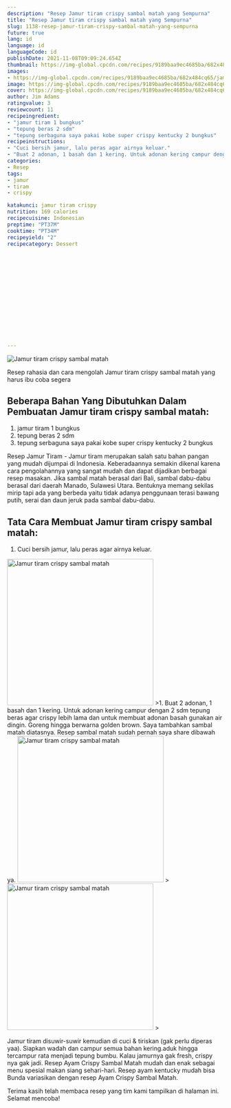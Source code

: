 ```yaml
---
description: "Resep Jamur tiram crispy sambal matah yang Sempurna"
title: "Resep Jamur tiram crispy sambal matah yang Sempurna"
slug: 1138-resep-jamur-tiram-crispy-sambal-matah-yang-sempurna
future: true
lang: id
language: id
languageCode: id
publishDate: 2021-11-08T09:09:24.654Z 
thumbnail: https://img-global.cpcdn.com/recipes/9189baa9ec4685ba/682x484cq65/jamur-tiram-crispy-sambal-matah-foto-resep-utama.png
images:
- https://img-global.cpcdn.com/recipes/9189baa9ec4685ba/682x484cq65/jamur-tiram-crispy-sambal-matah-foto-resep-utama.png
image: https://img-global.cpcdn.com/recipes/9189baa9ec4685ba/682x484cq65/jamur-tiram-crispy-sambal-matah-foto-resep-utama.png
cover: https://img-global.cpcdn.com/recipes/9189baa9ec4685ba/682x484cq65/jamur-tiram-crispy-sambal-matah-foto-resep-utama.png
author: Jim Adams
ratingvalue: 3
reviewcount: 11
recipeingredient:
- "jamur tiram 1 bungkus"
- "tepung beras 2 sdm"
- "tepung serbaguna saya pakai kobe super crispy kentucky 2 bungkus"
recipeinstructions:
- "Cuci bersih jamur, lalu peras agar airnya keluar."
- "Buat 2 adonan, 1 basah dan 1 kering. Untuk adonan kering campur dengan 2 sdm tepung beras agar crispy lebih lama dan untuk membuat adonan basah gunakan air dingin. Goreng hingga berwarna golden brown. Saya tambahkan sambal matah diatasnya. Resep sambal matah sudah pernah saya share dibawah ya."
categories:
- Resep
tags:
- jamur
- tiram
- crispy

katakunci: jamur tiram crispy 
nutrition: 169 calories
recipecuisine: Indonesian
preptime: "PT37M"
cooktime: "PT34M"
recipeyield: "2"
recipecategory: Dessert


     
    
    
    
    
    
    
    
    
    
    
      
    
---
```



![Jamur tiram crispy sambal matah](https://img-global.cpcdn.com/recipes/9189baa9ec4685ba/682x484cq65/jamur-tiram-crispy-sambal-matah-foto-resep-utama.png)

Resep rahasia dan cara mengolah  Jamur tiram crispy sambal matah yang harus ibu coba segera

<!--inarticleads1-->

## Beberapa Bahan Yang Dibutuhkan Dalam Pembuatan Jamur tiram crispy sambal matah:

1. jamur tiram 1 bungkus
1. tepung beras 2 sdm
1. tepung serbaguna saya pakai kobe super crispy kentucky 2 bungkus

Resep Jamur Tiram - Jamur tiram merupakan salah satu bahan pangan yang mudah dijumpai di Indonesia. Keberadaannya semakin dikenal karena cara pengolahannya yang sangat mudah dan dapat dijadikan berbagai resep masakan. Jika sambal matah berasal dari Bali, sambal dabu-dabu berasal dari daerah Manado, Sulawesi Utara. Bentuknya memang sekilas mirip tapi ada yang berbeda yaitu tidak adanya penggunaan terasi bawang putih, serai dan daun jeruk pada sambal dabu-dabu. 

<!--inarticleads2-->

## Tata Cara Membuat Jamur tiram crispy sambal matah:

1. Cuci bersih jamur, lalu peras agar airnya keluar.
<img class="lazyload" data-src="https://img-global.cpcdn.com/steps/4c30639b7be1e640/160x128cq70/jamur-tiram-crispy-sambal-matah-langkah-memasak-1-foto.png" alt="Jamur tiram crispy sambal matah" width="340" height="340">
>1. Buat 2 adonan, 1 basah dan 1 kering. Untuk adonan kering campur dengan 2 sdm tepung beras agar crispy lebih lama dan untuk membuat adonan basah gunakan air dingin. Goreng hingga berwarna golden brown. Saya tambahkan sambal matah diatasnya. Resep sambal matah sudah pernah saya share dibawah ya.
<img class="lazyload" data-src="https://img-global.cpcdn.com/steps/903d2c82ea4abb73/160x128cq70/jamur-tiram-crispy-sambal-matah-langkah-memasak-2-foto.png" alt="Jamur tiram crispy sambal matah" width="340" height="340">
><img class="lazyload" data-src="https://img-global.cpcdn.com/steps/f4d97a1f59eaca0e/160x128cq70/jamur-tiram-crispy-sambal-matah-langkah-memasak-2-foto.png" alt="Jamur tiram crispy sambal matah" width="340" height="340">
>

Jamur tiram disuwir-suwir kemudian di cuci &amp; tiriskan (gak perlu diperas yaa). Siapkan wadah dan campur semua bahan kering.aduk hingga tercampur rata menjadi tepung bumbu. Kalau jamurnya gak fresh, crispy nya gak jadi. Resep Ayam Crispy Sambal Matah mudah dan enak sebagai menu spesial makan siang sehari-hari. Resep ayam kentucky mudah bisa Bunda variasikan dengan resep Ayam Crispy Sambal Matah. 

Terima kasih telah membaca resep yang tim kami tampilkan di halaman ini. Selamat mencoba!
